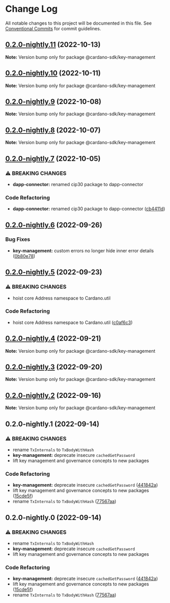 # Change Log

All notable changes to this project will be documented in this file.
See [Conventional Commits](https://conventionalcommits.org) for commit guidelines.

## [0.2.0-nightly.11](https://github.com/input-output-hk/cardano-js-sdk/compare/@cardano-sdk/key-management@0.2.0-nightly.10...@cardano-sdk/key-management@0.2.0-nightly.11) (2022-10-13)

**Note:** Version bump only for package @cardano-sdk/key-management





## [0.2.0-nightly.10](https://github.com/input-output-hk/cardano-js-sdk/compare/@cardano-sdk/key-management@0.2.0-nightly.9...@cardano-sdk/key-management@0.2.0-nightly.10) (2022-10-11)

**Note:** Version bump only for package @cardano-sdk/key-management





## [0.2.0-nightly.9](https://github.com/input-output-hk/cardano-js-sdk/compare/@cardano-sdk/key-management@0.2.0-nightly.8...@cardano-sdk/key-management@0.2.0-nightly.9) (2022-10-08)

**Note:** Version bump only for package @cardano-sdk/key-management





## [0.2.0-nightly.8](https://github.com/input-output-hk/cardano-js-sdk/compare/@cardano-sdk/key-management@0.2.0-nightly.7...@cardano-sdk/key-management@0.2.0-nightly.8) (2022-10-07)

**Note:** Version bump only for package @cardano-sdk/key-management





## [0.2.0-nightly.7](https://github.com/input-output-hk/cardano-js-sdk/compare/@cardano-sdk/key-management@0.2.0-nightly.6...@cardano-sdk/key-management@0.2.0-nightly.7) (2022-10-05)


### ⚠ BREAKING CHANGES

* **dapp-connector:** renamed cip30 package to dapp-connector

### Code Refactoring

* **dapp-connector:** renamed cip30 package to dapp-connector ([cb4411d](https://github.com/input-output-hk/cardano-js-sdk/commit/cb4411da916b263ad8a6d85e0bdaffcfe21646c5))



## [0.2.0-nightly.6](https://github.com/input-output-hk/cardano-js-sdk/compare/@cardano-sdk/key-management@0.2.0-nightly.5...@cardano-sdk/key-management@0.2.0-nightly.6) (2022-09-26)


### Bug Fixes

* **key-management:** custom errors no longer hide inner error details ([0b80e78](https://github.com/input-output-hk/cardano-js-sdk/commit/0b80e786c3a664ca34bc40af8f69d20ccfefa02e))



## [0.2.0-nightly.5](https://github.com/input-output-hk/cardano-js-sdk/compare/@cardano-sdk/key-management@0.2.0-nightly.4...@cardano-sdk/key-management@0.2.0-nightly.5) (2022-09-23)


### ⚠ BREAKING CHANGES

* hoist core Address namespace to Cardano.util

### Code Refactoring

* hoist core Address namespace to Cardano.util ([c0af6c3](https://github.com/input-output-hk/cardano-js-sdk/commit/c0af6c333420b4305f021a50bbdf25317b85554f))



## [0.2.0-nightly.4](https://github.com/input-output-hk/cardano-js-sdk/compare/@cardano-sdk/key-management@0.2.0-nightly.3...@cardano-sdk/key-management@0.2.0-nightly.4) (2022-09-21)

**Note:** Version bump only for package @cardano-sdk/key-management





## [0.2.0-nightly.3](https://github.com/input-output-hk/cardano-js-sdk/compare/@cardano-sdk/key-management@0.2.0-nightly.2...@cardano-sdk/key-management@0.2.0-nightly.3) (2022-09-20)

**Note:** Version bump only for package @cardano-sdk/key-management





## [0.2.0-nightly.2](https://github.com/input-output-hk/cardano-js-sdk/compare/@cardano-sdk/key-management@0.2.0-nightly.1...@cardano-sdk/key-management@0.2.0-nightly.2) (2022-09-16)

**Note:** Version bump only for package @cardano-sdk/key-management





## 0.2.0-nightly.1 (2022-09-14)


### ⚠ BREAKING CHANGES

* rename `TxInternals` to `TxBodyWithHash`
* **key-management:** deprecate insecure `cachedGetPassword`
* lift key management and governance concepts to new packages

### Code Refactoring

* **key-management:** deprecate insecure `cachedGetPassword` ([441842a](https://github.com/input-output-hk/cardano-js-sdk/commit/441842a53e774239c6a2c39ce1b000599fde830d))
* lift key management and governance concepts to new packages ([15cde5f](https://github.com/input-output-hk/cardano-js-sdk/commit/15cde5f9becff94dac17278cb45e3adcaac763b5))
* rename `TxInternals` to `TxBodyWithHash` ([77567aa](https://github.com/input-output-hk/cardano-js-sdk/commit/77567aab56395ded6d9b0ba7488aacc2d3f856a0))



## 0.2.0-nightly.0 (2022-09-14)


### ⚠ BREAKING CHANGES

* rename `TxInternals` to `TxBodyWithHash`
* **key-management:** deprecate insecure `cachedGetPassword`
* lift key management and governance concepts to new packages

### Code Refactoring

* **key-management:** deprecate insecure `cachedGetPassword` ([441842a](https://github.com/input-output-hk/cardano-js-sdk/commit/441842a53e774239c6a2c39ce1b000599fde830d))
* lift key management and governance concepts to new packages ([15cde5f](https://github.com/input-output-hk/cardano-js-sdk/commit/15cde5f9becff94dac17278cb45e3adcaac763b5))
* rename `TxInternals` to `TxBodyWithHash` ([77567aa](https://github.com/input-output-hk/cardano-js-sdk/commit/77567aab56395ded6d9b0ba7488aacc2d3f856a0))

